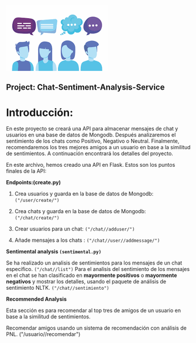 ![alt text](https://github.com/miriamvelloso/Chat-Sentiment-Analysis-Service/blob/master/images/images.png)

## Project: Chat-Sentiment-Analysis-Service

# Introducción:

En este proyecto se creará una API para almacenar mensajes de chat y usuarios en una base de datos de Mongodb. Después analizaremos el sentimiento de los chats como Positivo, Negativo o Neutral. Finalmente, recomendaremos los tres mejores amigos a un usuario en base a la similitud de sentimientos. A continuación encontrará los detalles del proyecto.

En este archivo, hemos creado una API en Flask. Estos son los puntos finales de la API:

**Endpoints:(create.py)**

1. Crea usuarios y guarda en la base de datos de Mongodb: `("/user/create/")`

2. Crea chats y guarda en la base de datos de Mongodb: `("/chat/create/")`

3.  Crear usuarios para un chat:  `("/chat//adduser/")`

4. Añade mensajes a los chats : `("/chat//user//addmessage/")`

**Sentimental analysis `(sentimental.py)`**

Se ha realizado un analisis de sentimientos para los mensajes de un chat especifico. `("/chat//list")`
Para el analisis del sentimiento de los mensajes en el chat se han clasificado en **mayormente positivos** o **mayormente negativos** y mostrar los detalles, usando el paquete de análisis de sentimiento NLTK. `("/chat//sentimiento")`


**Recommended Analysis**

Esta sección es para recomendar al top tres de amigos de un usuario en base a la similitud de sentimientos.

Recomendar amigos usando un sistema de recomendación con análisis de PNL. ("/usuario//recomendar")



